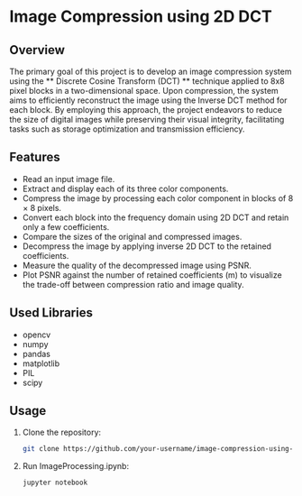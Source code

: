 # Image Compression using 2D DCT

## Overview

The primary goal of this project is to develop an image compression system using the ** Discrete Cosine Transform (DCT) ** technique applied to 8x8 pixel blocks in a two-dimensional space. Upon compression, the system aims to efficiently reconstruct the image using the Inverse DCT method for each block. By employing this approach, the project endeavors to reduce the size of digital images while preserving their visual integrity, facilitating tasks such as storage optimization and transmission efficiency.
## Features

- Read an input image file.
- Extract and display each of its three color components.
- Compress the image by processing each color component in blocks of 8 × 8 pixels.
- Convert each block into the frequency domain using 2D DCT and retain only a few coefficients.
- Compare the sizes of the original and compressed images.
- Decompress the image by applying inverse 2D DCT to the retained coefficients.
- Measure the quality of the decompressed image using PSNR.
- Plot PSNR against the number of retained coefficients (m) to visualize the trade-off between compression ratio and image quality.

## Used Libraries
- opencv
- numpy
- pandas
- matplotlib 
- PIL
- scipy

## Usage

1. Clone the repository:


   ```bash
   git clone https://github.com/your-username/image-compression-using-dct.git

2. Run ImageProcessing.ipynb:
   ```bash
   jupyter notebook 

